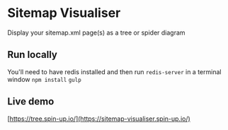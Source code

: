# Sitemap Visualiser
Display your sitemap.xml page(s) as a tree or spider diagram

## Run locally
You'll need to have redis installed and then run `redis-server` in a terminal window
`npm install`
`gulp`

## Live demo
[https://tree.spin-up.io/](https://sitemap-visualiser.spin-up.io/)
